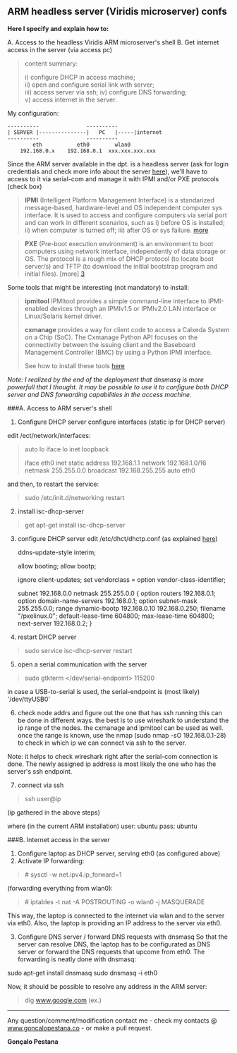 ARM headless server (Viridis microserver) confs
---



**Here I specify and explain how to:**

A. Access to the headless Viridis ARM microserver's shell
B. Get internet access in the server (via access pc)


> content summary: 
>
>    i) configure DHCP in access machine;  
>    ii) open and configure serial link with server;  
>    iii) access server via ssh; 
>    iv) configure DNS forwarding;  
>    v) access internet in the server.


My configuration:

    ----------               ----------
    | SERVER |---------------|   PC   |-----|internet
    ----------               ----------
            eth           eth0        wlan0
        192.168.0.x    192.168.0.1  xxx.xxx.xxx.xxx


Since the ARM server available in the dpt. is a headless server (ask for login credentials and check more info about the server [here][1]), we'll have to access to it via serial-com and manage it with IPMI and/or PXE protocols (check box)


> **IPMI** (Intelligent Platform Management Interface) is a standarized message-based, hardware-level and OS independent computer
> sys interface. It is used to access and configure computers via serial
> port and can work in different scenarios, such as i) before OS is
> installed; ii) when computer is turned off; iii) after OS or sys
> failure. [more][2]

> **PXE** (Pre-boot execution environment) is an environment to boot computers using network interface, independently of data storage or
> OS. The protocol is a rough mix of DHCP protocol (to locate boot
> server/s) and TFTP (to download the initial bootstrap program and
> initial files). [more] [3]

Some tools that might be interesting (not mandatory) to install:

> **ipmitool** IPMItool provides a simple command-line interface to
> IPMI-enabled devices through an IPMIv1.5 or IPMIv2.0 LAN interface or
> Linux/Solaris kernel driver.
> 
> **cxmanage** provides a way for client code to access a Calxeda System
> on a Chip (SoC). The Cxmanage Python API focuses on the connectivity
> between the issuing client and the Baseboard Management Controller
> (BMC) by using a Python IPMI interface.
> 
> See how to install these tools [here][4]

*Note: I realized by the end of the deployment that dnsmasq is more powerfull that I thought. It may be possible to use it to configure both DHCP server and DNS forwarding capabilities in the access machine.*

###A. Access to ARM server's shell

1) Configure DHCP server
configure interfaces (static ip for DHCP server) 

edit /ect/network/interfaces:

> auto lo iface lo inet loopback
> 
> iface eth0 inet static
>     address 192.168.1.1
>     network 192.168.1.0/16
>     netmask 255.255.0.0
>     broadcast 192.168.255.255 auto eth0

 and then, to restart the service:
 

> sudo /etc/init.d/networking restart

 


2) install isc-dhcp-server

> get apt-get install isc-dhcp-server

3) configure DHCP server
edit /etc/dhct/dhctp.conf (as explained [here][5])

    ddns-update-style interim;
     
    allow booting;
    allow bootp;
     
    ignore client-updates;
    set vendorclass = option vendor-class-identifier;
     
    subnet 192.168.0.0 netmask 255.255.0.0 {
         option routers             192.168.0.1;
         option domain-name-servers 192.168.0.1;
         option subnet-mask         255.255.0.0;
         range dynamic-bootp        192.168.0.10 192.168.0.250;
         filename                   "/pxelinux.0";
         default-lease-time         604800;
         max-lease-time             604800;
         next-server                192.168.0.2;
    }

 
4) restart DHCP server

> sudo service isc-dhcp-server restart

5) open a serial communication with the server

> sudo gtkterm </dev/serial-endpoint> 115200

in case a USB-to-serial is used, the serial-endpoint is (most likely) '/dev/ttyUSB0'


6) check node addrs and figure out the one that has ssh running
this can be done in different ways. the best is to use wireshark to understand the ip range of the nodes. the cxmanage and ipmitool can be used as well.
once the range is known, use the nmap (sudo nmap -sO 192.168.0.1-28) to check in which ip we can connect via ssh to the server.

Note: it helps to check wireshark right after the serial-com connection is done. The newly assigned ip address is most likely the one who has the server's ssh endpoint.

7) connect via ssh

> ssh user@ip

 (ip gathered in the above steps)

where (in the current ARM installation)
user: ubuntu
pass: ubuntu


###B. Internet access in the server

1) Configure laptop as DHCP server, serving eth0 (as configured above)
2) Activate IP forwarding:

> \# sysctl -w net.ipv4.ip_forward=1

(forwarding everything from wlan0):

> \# iptables -t nat -A POSTROUTING -o wlan0 -j MASQUERADE

This way, the laptop is connected to the internet via wlan and to the server via eth0. Also, the laptop is providing an IP address to the server via eth0.

3) Configure DNS server / forward DNS requests with dnsmasq
 So that the server can resolve DNS, the laptop has to be configurated as DNS server or forward the DNS requests that upcome from eth0. The forwarding is neatly done with dnsmasq:

 sudo apt-get install dnsmasq
 sudo dnsmasq -i eth0

 Now, it should be possible to resolve any address in the ARM server:
 

> dig www.google.com (ex.)

[1]: http://wiki.bostonlabs.co.uk/w/index.php/Viridis:Landing_Page
[2]: http://en.wikipedia.org/wiki/Ipmi
[3]: http://en.wikipedia.org/wiki/Preboot_Execution_Environment
[4]: http://wiki.bostonlabs.co.uk/w/index.php/Calxeda:Setup_ipmitool_%26_cxmanage
[5]: http://wiki.bostonlabs.co.uk/w/index.php/External:Setup_a_DHCP_server_for_the_nodes
 
---

Any question/comment/modification contact me - check my contacts @ www.goncalopestana.co - or make a pull request.

**Gonçalo Pestana** 
